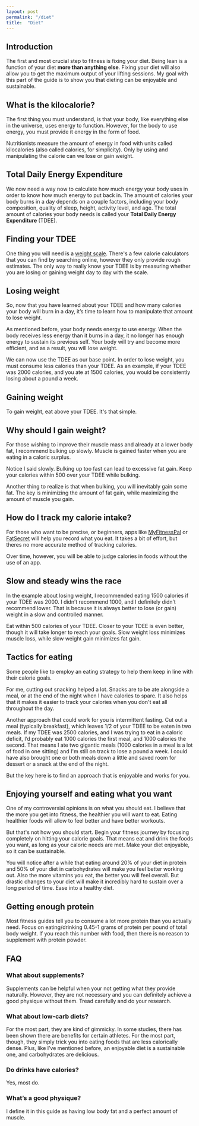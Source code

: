 ```yaml
---
layout: post
permalink: "/diet"
title:  "Diet"
---
```


## Introduction

The first and most crucial step to fitness is fixing your diet. Being lean is a function of your diet **more than anything else**. Fixing your diet will also allow you to get the maximum output of your lifting sessions. My goal with this part of the guide is to show you that dieting can be enjoyable and sustainable.

## What is the kilocalorie?

The first thing you must understand, is that your body, like everything else in the universe, uses energy to function. However, for the body to use energy, you must provide it energy in the form of food.

Nutritionists measure the amount of energy in food with units called kilocalories (also called calories, for simplicity). Only by using and manipulating the calorie can we lose or gain weight.

## Total Daily Energy Expenditure

We now need a way now to calculate how much energy your body uses in order to know how much energy to put back in. The amount of calories your body burns in a day depends on a couple factors, including your body composition, quality of sleep, height, activity level, and age. The total amount of calories your body needs is called your **Total Daily Energy Expenditure** (TDEE).

## Finding your TDEE

One thing you will need is a [weight scale](https://www.amazon.com/gp/product/B00F3J9G1W/ref=as_li_tl?ie=UTF8&camp=1789&creative=9325&creativeASIN=B00F3J9G1W&linkCode=as2&tag=hartsguide-20&linkId=ea307dbfdfffbe12d48d18c3d6bcaed2). There's a few calorie calculators that you can find by searching online, however they only provide rough estimates. The only way to really know your TDEE is by measuring whether you are losing or gaining weight day to day with the scale.

## Losing weight

So, now that you have learned about your TDEE and how many calories your body will burn in a day, it’s time to learn how to manipulate that amount to lose weight.

As mentioned before, your body needs energy to use energy. When the body receives less energy than it burns in a day, it no longer has enough energy to sustain its previous self. Your body will try and become more efficient, and as a result, you will lose weight.

We can now use the TDEE as our base point. In order to lose weight, you must consume less calories than your TDEE. As an example, if your TDEE was 2000 calories, and you ate at 1500 calories, you would be consistently losing about a pound a week.

## Gaining weight

To gain weight, eat above your TDEE. It's that simple.

## Why should I gain weight?

For those wishing to improve their muscle mass and already at a lower body fat, I recommend bulking up slowly. Muscle is gained faster when you are eating in a caloric surplus.

Notice I said slowly. Bulking up too fast can lead to excessive fat gain. Keep your calories within 500 over your TDEE while bulking.

Another thing to realize is that when bulking, you will inevitably gain some fat. The key is minimizing the amount of fat gain, while maximizing the amount of muscle you gain.

## How do I track my calorie intake?

For those who want to be precise, or beginners, apps like [MyFitnessPal](//www.myfitnesspal.com) or [FatSecret](//www.fatsecret.com) will help you record what you eat. It takes a bit of effort, but theres no more accurate method of tracking calories.

Over time, however, you will be able to judge calories in foods without the use of an app.

## Slow and steady wins the race

In the example about losing weight, I recommended eating 1500 calories if your TDEE was 2000. I didn’t recommend 1000, and I definitely didn’t recommend lower. That is because it is always better to lose (or gain) weight in a slow and controlled manner.

Eat within 500 calories of your TDEE. Closer to your TDEE is even better, though it will take longer to reach your goals. Slow weight loss minimizes muscle loss, while slow weight gain minimizes fat gain.

## Tactics for eating

Some people like to employ an eating strategy to help them keep in line with their calorie goals.

For me, cutting out snacking helped a lot. Snacks are to be ate alongside a meal, or at the end of the night when I have calories to spare. It also helps that it makes it easier to track your calories when you don't eat all throughout the day.

Another approach that could work for you is intermittent fasting. Cut out a meal (typically breakfast), which leaves 1/2 of your TDEE to be eaten in two meals. If my TDEE was 2500 calories, and I was trying to eat in a caloric deficit, I’d probably eat 1000 calories the first meal, and 1000 calories the second. That means I ate two gigantic meals (1000 calories in a meal is a lot of food in one sitting) and I'm still on track to lose a pound a week. I could have also brought one or both meals down a little and saved room for dessert or a snack at the end of the night.

But the key here is to find an approach that is enjoyable and works for you.

## Enjoying yourself and eating what you want

One of my controversial opinions is on what you should eat. I believe that the more you get into fitness, the healthier you will want to eat. Eating healthier foods will allow to feel better and have better workouts.

But that's not how you should start. Begin your fitness journey by focusing completely on hitting your calorie goals. That means eat and drink the foods you want, as long as your caloric needs are met. Make your diet enjoyable, so it can be sustainable.

You will notice after a while that eating around 20% of your diet in protein and 50% of your diet in carbohydrates will make you feel better working out. Also the more vitamins you eat, the better you will feel overall. But drastic changes to your diet will make it incredibly hard to sustain over a long period of time. Ease into a healthy diet.

## Getting enough protein

Most fitness guides tell you to consume a lot more protein than you actually need. Focus on eating/drinking 0.45-1 grams of protein per pound of total body weight. If you reach this number with food, then there is no reason to supplement with protein powder.

## FAQ

### What about supplements?

Supplements can be helpful when your not getting what they provide naturally. However, they are not necessary and you can definitely achieve a good physique without them. Tread carefully and do your research.

### What about low-carb diets?

For the most part, they are kind of gimmicky. In some studies, there has been shown there are benefits for certain athletes. For the most part, though, they simply trick you into eating foods that are less calorically dense. Plus, like I’ve mentioned before, an enjoyable diet is a sustainable one, and carbohydrates are delicious.

### Do drinks have calories?

Yes, most do.

### What’s a good physique?

I define it in this guide as having low body fat and a perfect amount of muscle.

